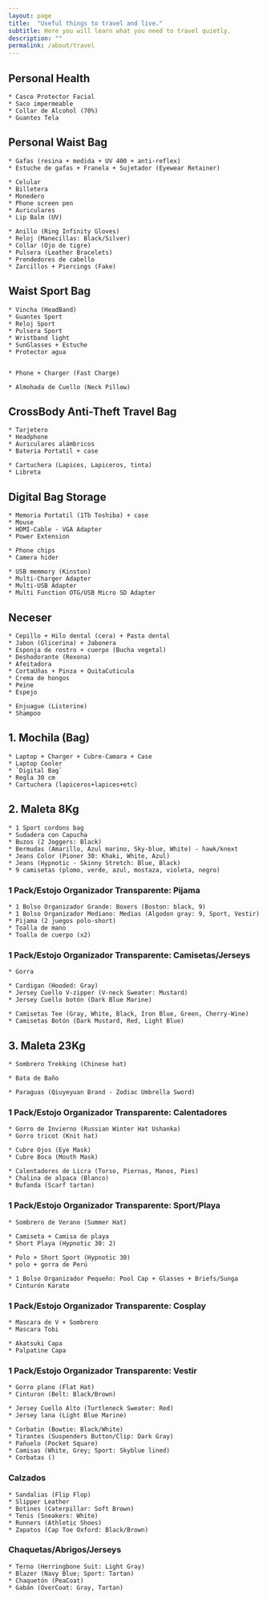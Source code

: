 ```yaml
---
layout: page
title:  "Useful things to travel and live."
subtitle: Here you will learn what you need to travel quietly.
description: ""
permalink: /about/travel
---
```


## Personal Health

    * Casco Protector Facial  
    * Saco impermeable  
    * Collar de Alcohol (70%)  
    * Guantes Tela  

## Personal Waist Bag

    * Gafas (resina + medida + UV 400 + anti-reflex)  
    * Estuche de gafas + Franela + Sujetador (Eyewear Retainer)  

    * Celular  
    * Billetera  
    * Monedero  
    * Phone screen pen  
    * Auriculares  
    * Lip Balm (UV)  

    * Anillo (Ring Infinity Gloves)  
    * Reloj (Manecillas: Black/Silver)  
    * Collar (Ojo de tigre)  
    * Pulsera (Leather Bracelets)  
    * Prendedores de cabello  
    * Zarcillos + Piercings (Fake)  

## Waist Sport Bag

    * Vincha (HeadBand)  
    * Guantes Sport  
    * Reloj Sport  
    * Pulsera Sport  
    * Wristband light  
    * SunGlasses + Estuche  
    * Protector agua  


    * Phone + Charger (Fast Charge)  

    * Almohada de Cuello (Neck Pillow)  

## CrossBody Anti-Theft Travel Bag

    * Tarjetero  
    * Headphone  
    * Auriculares alámbricos 
    * Bateria Portatil + case  

    * Cartuchera (Lapices, Lapiceros, tinta)  
    * Libreta  

## Digital Bag Storage

    * Memoria Portatil (1Tb Toshiba) + case  
    * Mouse  
    * HDMI-Cable - VGA Adapter 
    * Power Extension  
    
    * Phone chips    
    * Camera hider  

    * USB memmory (Kinston)  
    * Multi-Charger Adapter  
    * Multi-USB Adapter  
    * Multi Function OTG/USB Micro SD Adapter  

## Neceser  

    * Cepillo + Hilo dental (cera) + Pasta dental  
    * Jabon (Glicerina) + Jabonera  
    * Esponja de rostro + cuerpo (Bucha vegetal)  
    * Deshodorante (Rexona)  
    * Afeitadora  
    * CortaUñas + Pinza + QuitaCuticula  
    * Crema de hongos  
    * Peine  
    * Espejo  

    * Enjuague (Listerine)  
    * Shampoo  

## 1. Mochila (Bag)

    * Laptop + Charger + Cubre-Camara + Case  
    * Laptop Cooler  
    * `Digital Bag`  
    * Regla 30 cm  
    * Cartuchera (lapiceros+lapices+etc)  

## 2. Maleta 8Kg

    * 1 Sport cordons bag  
    * Sudadera con Capucha  
    * Buzos (2 Joggers: Black)  
    * Bermudas (Amarillo, Azul marino, Sky-blue, White) - hawk/knext  
    * Jeans Color (Pioner 30: Khaki, White, Azul)  
    * Jeans (Hypnotic - Skinny Stretch: Blue, Black) 
    * 9 camisetas (plomo, verde, azul, mostaza, violeta, negro)  

### 1 Pack/Estojo Organizador Transparente: Pijama

    * 1 Bolso Organizador Grande: Boxers (Boston: black, 9)  
    * 1 Bolso Organizador Mediano: Medias (Algodon gray: 9, Sport, Vestir)  
    * Pijama (2 juegos polo-short)   
    * Toalla de mano  
    * Toalla de cuerpo (x2)  

### 1 Pack/Estojo Organizador Transparente: Camisetas/Jerseys

    * Gorra  

    * Cardigan (Hooded: Gray)  
    * Jersey Cuello V-zipper (V-neck Sweater: Mustard)  
    * Jersey Cuello botón (Dark Blue Marine)  

    * Camisetas Tee (Gray, White, Black, Iron Blue, Green, Cherry-Wine)  
    * Camisetas Botón (Dark Mustard, Red, Light Blue)  

## 3. Maleta 23Kg

    * Sombrero Trekking (Chinese hat)  

    * Bata de Baño    
    
    * Paraguas (Qiuyeyuan Brand - Zodiac Umbrella Sword)  

### 1 Pack/Estojo Organizador Transparente: Calentadores

    * Gorro de Invierno (Russian Winter Hat Ushanka)  
    * Gorro tricot (Knit hat)  

    * Cubre Ojos (Eye Mask)  
    * Cubre Boca (Mouth Mask)  

    * Calentadores de Licra (Torso, Piernas, Manos, Pies)  
    * Chalina de alpaca (Blanco)  
    * Bufanda (Scarf tartan)  

### 1 Pack/Estojo Organizador Transparente: Sport/Playa

    * Sombrero de Verano (Summer Hat)  

    * Camiseta + Camisa de playa  
    * Short Playa (Hypnotic 30: 2)  

    * Polo + Short Sport (Hypnotic 30)  
    * polo + gorra de Perú  

    * 1 Bolso Organizador Pequeño: Pool Cap + Glasses + Briefs/Sunga
    * Cinturón Karate  

### 1 Pack/Estojo Organizador Transparente: Cosplay

    * Mascara de V + Sombrero  
    * Mascara Tobi  

    * Akatsuki Capa  
    * Palpatine Capa  

### 1 Pack/Estojo Organizador Transparente: Vestir

    * Gorro plano (Flat Hat)  
    * Cinturon (Belt: Black/Brown)  

    * Jersey Cuello Alto (Turtleneck Sweater: Red)  
    * Jersey lana (Light Blue Marine)
    
    * Corbatin (Bowtie: Black/White)  
    * Tirantes (Suspenders Button/Clip: Dark Gray)  
    * Pañuelo (Pocket Square)  
    * Camisas (White, Grey; Sport: Skyblue lined)  
    * Corbatas ()  

### Calzados
 
    * Sandalias (Flip Flop)  
    * Slipper Leather  
    * Botines (Caterpillar: Soft Brown)  
    * Tenis (Sneakers: White)  
    * Runners (Athletic Shoes)  
    * Zapatos (Cap Toe Oxford: Black/Brown)  

<!--
    * Zapatillas sin Cordones (Slip-On Sneakers: Black)  
    * Zapatillas de Lona (Canvas Sneakers: Red)  
    * Zapatillas Chukka (Casual Chukka: Electric Blue)  
    * Mocasines (Loafers: Brown)  
-->

### Chaquetas/Abrigos/Jerseys

    * Terno (Herringbone Suit: Light Gray)  
    * Blazer (Navy Blue; Sport: Tartan)  
    * Chaquetón (PeaCoat)  
    * Gabán (OverCoat: Gray, Tartan)  

<!--
    * Chaqueta Jeans (Jeans Jacket: Blue)  
    * Chaqueta de Cuero (Leather Jacket: Black)  
    * Chaqueta de Corduroy Sherpa (Sherpa Corderoy Jacket)  
    * Poncho (Cloak Hoodie Stitching)  
-->    